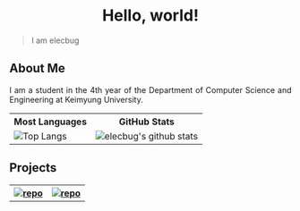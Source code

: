 <h1 align="center">Hello, world!</h1>

> I am elecbug
>

<h2 align="left">About Me</h2>

<p align="justify">
    I am a student in the 4th year of the Department of Computer Science and Engineering at 
    <a ref="https://www.kmu.ac.kr/"> Keimyung University</a>.
</p>

<table>
    <tr>
        <th align="center">
            Most Languages
        </th>
        <th align="center">
            GitHub Stats
        </th>
    </tr>
    <tr>
        <td>
            <img src="https://github-readme-stats.vercel.app/api/top-langs/?username=elecbug&layout=compact&langs_count=8&hide=makefile,cmake&theme=dracula&icon_color=3f3fff&title_color=ffffff&bg_color=1f1f1f" alt="Top Langs">
        </td>
        <td>
            <img src="https://github-readme-stats.vercel.app/api?username=elecbug&count_private=true&show_icons=true&rank_icon=github&theme=dracula&icon_color=3f3fff&title_color=ffffff&include_all_commits=true&bg_color=1f1f1f" alt="elecbug's github stats">
        </td>
    </tr>
</table>

<h2 align="left">Projects</h2>
        
<table>
    <tr>
        <th>
            <a href="https://github.com/elecbug/PDF" align="center">
                <img src="https://github-readme-stats.vercel.app/api/pin/?username=elecbug&repo=PDF&theme=dracula&icon_color=3f3fff&title_color=ffffff&bg_color=1f1f1f" alt="repo">
            </a>
        </th>
        <th>
            <a href="https://github.com/elecbug/Monitoring" align="center">
                <img src="https://github-readme-stats.vercel.app/api/pin/?username=elecbug&repo=Monitoring&theme=dracula&icon_color=3f3fff&title_color=ffffff&bg_color=1f1f1f" alt="repo">
            </a>
        </th>
    </tr>
</table>
